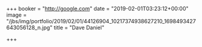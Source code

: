 +++
booker = "http://google.com"
date = "2019-02-01T03:23:12+00:00"
image = "/jbs/img/portfolio/2019/02/01/44126904_10217374938627210_1698493427643056128_n.jpg"
title = "Dave Daniel"

+++
